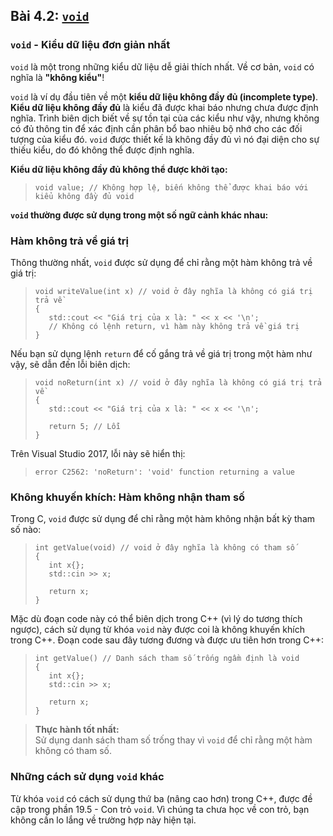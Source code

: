## **Bài 4.2: <u>`void`</u>** 

### **`void` - Kiểu dữ liệu đơn giản nhất**

`void` là một trong những kiểu dữ liệu dễ giải thích nhất. Về cơ bản, `void` có nghĩa là **"không kiểu"**!

`void` là ví dụ đầu tiên về một **kiểu dữ liệu không đầy đủ (incomplete type)**. **Kiểu dữ liệu không đầy đủ** là kiểu đã được khai báo nhưng chưa được định nghĩa. Trình biên dịch biết về sự tồn tại của các kiểu như vậy, nhưng không có đủ thông tin để xác định cần phân bổ bao nhiêu bộ nhớ cho các đối tượng của kiểu đó. `void` được thiết kế là không đầy đủ vì nó đại diện cho sự thiếu kiểu, do đó không thể được định nghĩa.

**Kiểu dữ liệu không đầy đủ không thể được khởi tạo:**
>```
>void value; // Không hợp lệ, biến không thể được khai báo với kiểu không đầy đủ void
>```

**`void` thường được sử dụng trong một số ngữ cảnh khác nhau:**

### **Hàm không trả về giá trị**

Thông thường nhất, `void` được sử dụng để chỉ rằng một hàm không trả về giá trị:

>```
>void writeValue(int x) // void ở đây nghĩa là không có giá trị trả về
>{
>    std::cout << "Giá trị của x là: " << x << '\n';
>    // Không có lệnh return, vì hàm này không trả về giá trị
>}
>```

Nếu bạn sử dụng lệnh `return` để cố gắng trả về giá trị trong một hàm như vậy, sẽ dẫn đến lỗi biên dịch:

>```
>void noReturn(int x) // void ở đây nghĩa là không có giá trị trả về
>{
>    std::cout << "Giá trị của x là: " << x << '\n';
>
>    return 5; // Lỗi
>}
>```

Trên Visual Studio 2017, lỗi này sẽ hiển thị:
>```
>error C2562: 'noReturn': 'void' function returning a value
>```

### **Không khuyến khích: Hàm không nhận tham số**

Trong C, `void` được sử dụng để chỉ rằng một hàm không nhận bất kỳ tham số nào:

>```
>int getValue(void) // void ở đây nghĩa là không có tham số
>{
>    int x{};
>    std::cin >> x;
>
>    return x;
>}
>```

Mặc dù đoạn code này có thể biên dịch trong C++ (vì lý do tương thích ngược), cách sử dụng từ khóa `void` này được coi là không khuyến khích trong C++. Đoạn code sau đây tương đương và được ưu tiên hơn trong C++:

>```
>int getValue() // Danh sách tham số trống ngầm định là void
>{
>    int x{};
>    std::cin >> x;
>
>    return x;
>}
>```

>**Thực hành tốt nhất:**<br>
>Sử dụng danh sách tham số trống thay vì `void` để chỉ rằng một hàm không có tham số.

### **Những cách sử dụng `void` khác**

Từ khóa `void` có cách sử dụng thứ ba (nâng cao hơn) trong C++, được đề cập trong phần 19.5 - Con trỏ `void`. Vì chúng ta chưa học về con trỏ, bạn không cần lo lắng về trường hợp này hiện tại.
